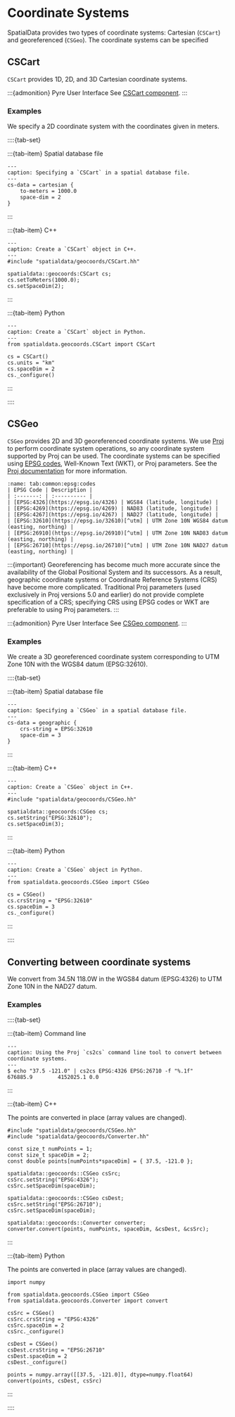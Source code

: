# Coordinate Systems

SpatialData provides two types of coordinate systems: Cartesian (`CSCart`) and georeferenced (`CSGeo`).
The coordinate systems can be specified 

## CSCart

`CSCart` provides 1D, 2D, and 3D Cartesian coordinate systems.

:::{admonition} Pyre User Interface
See [CSCart component](components/geocoords/CSCart.md).
:::

### Examples

We specify a 2D coordinate system with the coordinates given in meters.

::::{tab-set}

:::{tab-item} Spatial database file

```{code-block} c++
---
caption: Specifying a `CSCart` in a spatial database file.
---
cs-data = cartesian {
    to-meters = 1000.0
    space-dim = 2
}
```

:::

:::{tab-item} C++

```{code-block} c++
---
caption: Create a `CSCart` object in C++.
---
#include "spatialdata/geocoords/CSCart.hh"

spatialdata::geocoords:CSCart cs;
cs.setToMeters(1000.0);
cs.setSpaceDim(2);
```
:::

:::{tab-item} Python

```{code-block} python
---
caption: Create a `CSCart` object in Python.
---
from spatialdata.geocoords.CSCart import CSCart

cs = CSCart()
cs.units = "km"
cs.spaceDim = 2
cs._configure()
```

:::

::::

## CSGeo

`CSGeo` provides 2D and 3D georeferenced coordinate systems.
We use [Proj](https://proj.maptools.org) to perform coordinate system operations, so any coordinate system supported by Proj can be used.
The coordinate systems can be specified using [EPSG codes](https://epsg.io), Well-Known Text (WKT), or Proj parameters.
See the [Proj documentation](https://proj.org/development/reference/functions.html#c.proj_create) for more information.

```{table} Frequently used EPSG codes.
:name: tab:common:epsg:codes
| EPSG Code | Description |
| :-------: | :---------- |
| [EPSG:4326](https://epsg.io/4326) | WGS84 (latitude, longitude) |
| [EPSG:4269](https://epsg.io/4269) | NAD83 (latitude, longitude) |
| [EPSG:4267](https://epsg.io/4267) | NAD27 (latitude, longitude) |
| [EPSG:32610](https://epsg.io/32610)[^utm] | UTM Zone 10N WGS84 datum (easting, northing) |
| [EPSG:26910](https://epsg.io/26910)[^utm] | UTM Zone 10N NAD83 datum (easting, northing) |
| [EPSG:26710](https://epsg.io/26710)[^utm] | UTM Zone 10N NAD27 datum (easting, northing) |
```

[^utm]: EPSG codes for Universal Transverse Mercator (UTM) zones are numbered consecutively.
For example, in the WGS84 datum EPSG:32501 is UTM Zone 1S, EPSG:32560 is UTM Zone 60S, EPSG:32601 is UTM Zone 1N, and EPSG:32660 is UTM Zone 60N.

:::{important}
Georeferencing has become much more accurate since the availability of the Global Positional System and its successors.
As a result, geographic coordinate systems or Coordinate Reference Systems (CRS) have become more complicated.
Traditional Proj parameters (used exclusively in Proj versions 5.0 and earlier) do not provide complete specification of a CRS; specifying CRS using EPSG codes or WKT are preferable to using Proj parameters.
:::

:::{admonition} Pyre User Interface
See [CSGeo component](components/geocoords/CSGeo.md).
:::

### Examples

We create a 3D georeferenced coordinate system corresponding to UTM Zone 10N with the WGS84 datum (EPSG:32610).

::::{tab-set}

:::{tab-item} Spatial database file

```{code-block} c++
---
caption: Specifying a `CSGeo` in a spatial database file.
---
cs-data = geographic {
    crs-string = EPSG:32610
    space-dim = 3
}
```

:::

:::{tab-item} C++

```{code-block} c++
---
caption: Create a `CSGeo` object in C++.
---
#include "spatialdata/geocoords/CSGeo.hh"

spatialdata::geocoords:CSGeo cs;
cs.setString("EPSG:32610");
cs.setSpaceDim(3);
```

:::

:::{tab-item} Python

```{code-block} python
---
caption: Create a `CSGeo` object in Python.
---
from spatialdata.geocoords.CSGeo import CSGeo

cs = CSGeo()
cs.crsString = "EPSG:32610"
cs.spaceDim = 3
cs._configure()
```

:::

::::

## Converting between coordinate systems

We convert from 34.5N 118.0W in the WGS84 datum (EPSG:4326) to UTM Zone 10N in the NAD27 datum.

### Examples

::::{tab-set}

:::{tab-item} Command line

```{code-block} console
---
caption: Using the Proj `cs2cs` command line tool to convert between coordinate systems.
---
$ echo "37.5 -121.0" | cs2cs EPSG:4326 EPSG:26710 -f "%.1f"
676885.9        4152025.1 0.0
```

:::

:::{tab-item} C++

The points are converted in place (array values are changed).

```{code-block} c++
#include "spatialdata/geocoords/CSGeo.hh"
#include "spatialdata/geocoords/Converter.hh"

const size_t numPoints = 1;
const size_t spaceDim = 2;
const double points[numPoints*spaceDim] = { 37.5, -121.0 };

spatialdata::geocoords::CSGeo csSrc;
csSrc.setString("EPSG:4326");
csSrc.setSpaceDim(spaceDim);

spatialdata::geocoords::CSGeo csDest;
csSrc.setString("EPSG:26710");
csSrc.setSpaceDim(spaceDim);

spatialdata::geocoords::Converter converter;
converter.convert(points, numPoints, spaceDim, &csDest, &csSrc);
```

:::

:::{tab-item} Python

The points are converted in place (array values are changed).

```{code-block} python
import numpy

from spatialdata.geocoords.CSGeo import CSGeo
from spatialdata.geocoords.Converter import convert

csSrc = CSGeo()
csSrc.crsString = "EPSG:4326"
csSrc.spaceDim = 2
csSrc._configure()

csDest = CSGeo()
csDest.crsString = "EPSG:26710"
csDest.spaceDim = 2
csDest._configure()

points = numpy.array([[37.5, -121.0]], dtype=numpy.float64)
convert(points, csDest, csSrc)
```

:::

::::
